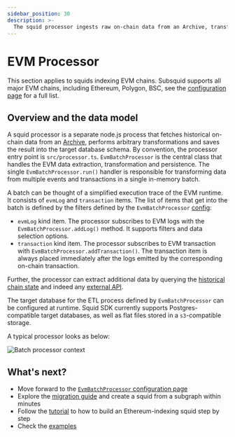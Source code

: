 ```yaml
---
sidebar_position: 30
description: >-
  The squid processor ingests raw on-chain data from an Archive, transforms it and saves into the target data store.
---
```


# EVM Processor

This section applies to squids indexing EVM chains. Subsquid supports all major EVM chains, including Ethereum, Polygon, BSC, see the [configuration page](/evm-indexing/configuration) for a full list.

## Overview and the data model

A squid processor is a separate node.js process that fetches historical on-chain data from an [Archive](/archives), performs arbitrary transformations and saves the result into the target database schema. By convention, the processor entry point is `src/processor.ts`. `EvmBatchProcessor` is the central class that handles the EVM data extraction, transformation and persistence. The single `EvmBatchProcessor.run()` handler is responsible for transforming data from multiple events and transactions in a single in-memory batch.

A batch can be thought of a simplified execution trace of the EVM runtime. It consists of `evmLog` and `transaction` items. The list of items that get into the batch is defined by the filters defined by the `EvmBatchProcessor` [config](/evm-indexing/configuration):

- `evmLog` kind item. The processor subscribes to EVM logs with the `EvmBatchProcessor.addLog()` method. It supports filters and data selection options.
- `transaction` kind item. The processor subscribes to EVM transaction with `EvmBatchProcessor.addTransaction()`. The transaction item is always placed immediately after the logs emitted by the corresponding on-chain transaction.

Further, the processor can extract additional data by querying the [historical chain state](/evm-indexing/query-state) and indeed any [external API](https://github.com/subsquid/squid-external-api-example).

The target database for the ETL process defined by `EvmBatchProcessor` can be configured at runtime. Squid SDK currently supports Postgres-compatible target databases, as well as flat files stored in a `s3`-compatible storage.

A typical processor looks as below:

![Batch processor context](</img/batch-context.png>)

## What's next?

- Move forward to the [`EvmBatchProcessor` configuration page](/evm-indexing/configuration)
- Explore the [migration guide](/migrate/migrate-subgraph/) and create a squid from a subgraph within minutes
- Follow the [tutorial](/tutorials/create-an-ethereum-processing-squid/) to how to build an Ethereum-indexing squid step by step
- Check the [examples](/examples)
